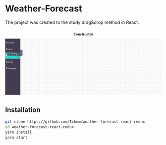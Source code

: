 # Weather-Forecast

The project was created to the study drag&drop method in React. 

![example of work](https://github.com/Ickem/Constructor/blob/master/example.gif)

## Installation

```sh
git clone https://github.com/Ickem/weather-forecast-react-redux
cd weather-forecast-react-redux
yarn install
yarn start
```


